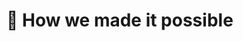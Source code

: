 <!-- .slide: data-background-image="/curious-hamster-purple.jpg" data-background-color="var(--primary)" -->

# 🚀 How we made it possible

